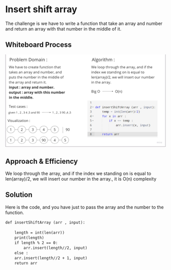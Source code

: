 # Insert shift array 

The challenge is we have to write a function that take an array and number and return an array with that number in the middle of it.

## Whiteboard Process
![Alt text](Untitled%20(1).jpg)

## Approach & Efficiency
We loop through the array, and if the index we standing on is equal to len(array)/2, we will insert our number in the array., it is O(n) complexity

## Solution
Here is the code, and you have just to pass the array and the number to the function.





    def insertShiftArray (arr , input):
    
        length = int(len(arr))
        print(length)
        if length % 2 == 0:
            arr.insert(length//2, input)
        else : 
        arr.insert(length//2 + 1, input)
        return arr


